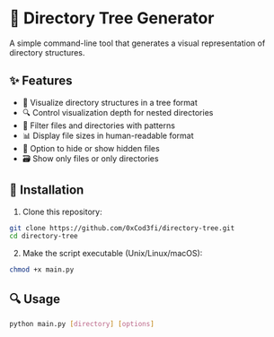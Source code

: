 # 🌲 Directory Tree Generator

A simple command-line tool that generates a visual representation of directory structures.

## ✨ Features

- 📂 Visualize directory structures in a tree format
- 🔍 Control visualization depth for nested directories
- 🔄 Filter files and directories with patterns
- 📊 Display file sizes in human-readable format
- 🙈 Option to hide or show hidden files
- 🗃️ Show only files or only directories

## 🚀 Installation

1. Clone this repository:
```bash
git clone https://github.com/0xCod3fi/directory-tree.git
cd directory-tree
```

2. Make the script executable (Unix/Linux/macOS):
```bash
chmod +x main.py
```

## 🔍 Usage

```bash
python main.py [directory] [options]
```




